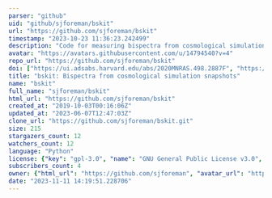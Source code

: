 ```yaml
---
parser: "github"
uid: "github/sjforeman/bskit"
url: "https://github.com/sjforeman/bskit"
timestamp: "2023-10-23 11:36:23.242499"
description: "Code for measuring bispectra from cosmological simulation snapshots"
avatar: "https://avatars.githubusercontent.com/u/14794540?v=4"
repo_url: "https://github.com/sjforeman/bskit"
doi: ["https://ui.adsabs.harvard.edu/abs/2020MNRAS.498.2887F", "https://ui.adsabs.harvard.edu/abs/2023ascl.soft09015F/abstract"]
title: "bskit: Bispectra from cosmological simulation snapshots"
name: "bskit"
full_name: "sjforeman/bskit"
html_url: "https://github.com/sjforeman/bskit"
created_at: "2019-10-03T00:16:06Z"
updated_at: "2023-06-07T12:47:03Z"
clone_url: "https://github.com/sjforeman/bskit.git"
size: 215
stargazers_count: 12
watchers_count: 12
language: "Python"
license: {"key": "gpl-3.0", "name": "GNU General Public License v3.0", "spdx_id": "GPL-3.0", "url": "https://api.github.com/licenses/gpl-3.0", "node_id": "MDc6TGljZW5zZTk="}
subscribers_count: 4
owner: {"html_url": "https://github.com/sjforeman", "avatar_url": "https://avatars.githubusercontent.com/u/14794540?v=4", "login": "sjforeman", "type": "User"}
date: "2023-11-11 14:19:51.228706"
---
```

